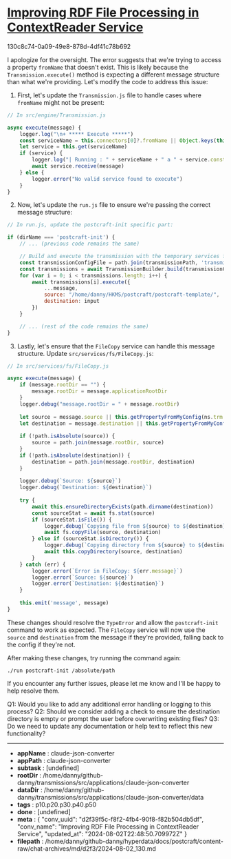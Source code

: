 # [Improving RDF File Processing in ContextReader Service](https://claude.ai/chat/d2f39f5c-f8f2-4fb4-90f8-f82b504db5df)

130c8c74-0a09-49e8-878d-4df41c78b692

 I apologize for the oversight. The error suggests that we're trying to access a property `fromName` that doesn't exist. This is likely because the `Transmission.execute()` method is expecting a different message structure than what we're providing. Let's modify the code to address this issue:

1. First, let's update the `Transmission.js` file to handle cases where `fromName` might not be present:

```javascript
// In src/engine/Transmission.js

async execute(message) {
    logger.log("\n+ ***** Execute *****")
    const serviceName = this.connectors[0]?.fromName || Object.keys(this.services)[0]
    let service = this.get(serviceName)
    if (service) {
        logger.log("| Running : " + serviceName + " a " + service.constructor.name)
        await service.receive(message)
    } else {
        logger.error("No valid service found to execute")
    }
}
```

2. Now, let's update the `run.js` file to ensure we're passing the correct message structure:

```javascript
// In run.js, update the postcraft-init specific part:

if (dirName === 'postcraft-init') {
    // ... (previous code remains the same)

    // Build and execute the transmission with the temporary services file
    const transmissionConfigFile = path.join(transmissionPath, 'transmission.ttl')
    const transmissions = await TransmissionBuilder.build(transmissionConfigFile, tempServicesFile)
    for (var i = 0; i < transmissions.length; i++) {
        await transmissions[i].execute({
            ...message,
            source: "/home/danny/HKMS/postcraft/postcraft-template/",
            destination: input
        })
    }

    // ... (rest of the code remains the same)
}
```

3. Lastly, let's ensure that the `FileCopy` service can handle this message structure. Update `src/services/fs/FileCopy.js`:

```javascript
// In src/services/fs/FileCopy.js

async execute(message) {
    if (message.rootDir == "") {
        message.rootDir = message.applicationRootDir
    }
    logger.debug("message.rootDir = " + message.rootDir)
    
    let source = message.source || this.getPropertyFromMyConfig(ns.trm.source)
    let destination = message.destination || this.getPropertyFromMyConfig(ns.trm.destination)
    
    if (!path.isAbsolute(source)) {
        source = path.join(message.rootDir, source)
    }
    if (!path.isAbsolute(destination)) {
        destination = path.join(message.rootDir, destination)
    }
    
    logger.debug(`Source: ${source}`)
    logger.debug(`Destination: ${destination}`)
    
    try {
        await this.ensureDirectoryExists(path.dirname(destination))
        const sourceStat = await fs.stat(source)
        if (sourceStat.isFile()) {
            logger.debug(`Copying file from ${source} to ${destination}`)
            await fs.copyFile(source, destination)
        } else if (sourceStat.isDirectory()) {
            logger.debug(`Copying directory from ${source} to ${destination}`)
            await this.copyDirectory(source, destination)
        }
    } catch (err) {
        logger.error(`Error in FileCopy: ${err.message}`)
        logger.error(`Source: ${source}`)
        logger.error(`Destination: ${destination}`)
    }
    
    this.emit('message', message)
}
```

These changes should resolve the `TypeError` and allow the `postcraft-init` command to work as expected. The `FileCopy` service will now use the `source` and `destination` from the message if they're provided, falling back to the config if they're not.

After making these changes, try running the command again:

```
./run postcraft-init /absolute/path
```

If you encounter any further issues, please let me know and I'll be happy to help resolve them.

Q1: Would you like to add any additional error handling or logging to this process?
Q2: Should we consider adding a check to ensure the destination directory is empty or prompt the user before overwriting existing files?
Q3: Do we need to update any documentation or help text to reflect this new functionality?

---

* **appName** : claude-json-converter
* **appPath** : claude-json-converter
* **subtask** : [undefined]
* **rootDir** : /home/danny/github-danny/transmissions/src/applications/claude-json-converter
* **dataDir** : /home/danny/github-danny/transmissions/src/applications/claude-json-converter/data
* **tags** : p10.p20.p30.p40.p50
* **done** : [undefined]
* **meta** : {
  "conv_uuid": "d2f39f5c-f8f2-4fb4-90f8-f82b504db5df",
  "conv_name": "Improving RDF File Processing in ContextReader Service",
  "updated_at": "2024-08-02T22:48:50.709972Z"
}
* **filepath** : /home/danny/github-danny/hyperdata/docs/postcraft/content-raw/chat-archives/md/d2f3/2024-08-02_130.md